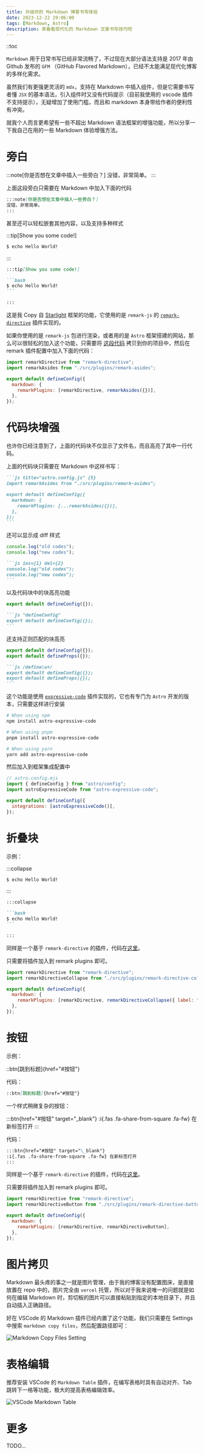 ```yaml
---
title: 升级你的 Markdown 博客书写体验
date: 2023-12-22 19:06:00
tags: [Markdown, Astro]
description: 来看看现代化的 Markdown 文章书写技巧吧
---
```


::toc

`Markdown` 用于日常书写已经非常流畅了，不过现在大部分语法支持是 2017 年由 Github 发布的 `GFM` （GitHub Flavored Markdown），已经不太能满足现代化博客的多样化需求。

虽然我们有更强更灵活的 `mdx`，支持在 Markdown 中插入组件，但是它需要书写者懂 `JSX` 的基本语法，引入组件时又没有代码提示（目前我使用的 vscode 插件不支持提示），无疑增加了使用门槛，而且和 markdown 本身带给作者的便利性有冲突。

就我个人而言更希望有一些不超出 Markdown 语法框架的增强功能，所以分享一下我自己在用的一些 Markdown 体验增强方法。

# 旁白

:::note[你是否想在文章中插入一些旁白？]
没错，非常简单。
:::

上面这段旁白只需要在 Markdown 中加入下面的代码

```md
:::note[你是否想在文章中插入一些旁白？]
没错，非常简单。
:::
```

甚至还可以轻松嵌套其他内容，以及支持多种样式

:::tip[Show you some code!]

```bash
$ echo Hello World!
```

:::

````md
:::tip[Show you some code!]

```bash
$ echo Hello World!
```

:::
````

这是我 Copy 自 [Starlight](https://starlight.astro.build) 框架的功能，它使用的是 `remark-js` 的 [`remark-directive`](https://github.com/remarkjs/remark-directive) 插件实现的。

如果你使用的是 `remark-js` 包进行渲染，或者用的是 `Astro` 框架搭建的网站，那么可以很轻松的加入这个功能，只需要将 [这段代码](https://github.com/Nomango/blog/tree/master/src/plugins/remark-asides) 拷贝到你的项目中，然后在 remark 插件配置中加入下面的代码：

```js title="astro.config.js" {6}
import remarkDirective from "remark-directive";
import remarkAsides from "./src/plugins/remark-asides";

export default defineConfig({
  markdown: {
    remarkPlugins: [remarkDirective, remarkAsides({})],
  },
});
```

# 代码块增强

也许你已经注意到了，上面的代码块不仅显示了文件名，而且高亮了其中一行代码。

上面的代码块只需要在 Markdown 中这样书写：

````markdown /title=".+"/ /{\d+}/
```js title="astro.config.js" {5}
import remarkAsides from "./src/plugins/remark-asides";

export default defineConfig({
  markdown: {
    remarkPlugins: [...remarkAsides({})],
  },
});
```
````

还可以显示成 diff 样式

```js ins={1} del={2}
console.log("old codes");
console.log("new codes");
```

````markdown
```js ins={1} del={2}
console.log("old codes");
console.log("new codes");
```
````

以及代码块中的块高亮功能

```js "defineConfig"
export default defineConfig({});
```

````markdown
```js "defineConfig"
export default defineConfig({});
```
````

还支持正则匹配的块高亮

```js /define\w+/
export default defineConfig({});
export default defineProps({});
```

````markdown
```js /define\w+/
export default defineConfig({});
export default defineProps({});
```
````

这个功能是使用 [`expressive-code`](https://github.com/expressive-code/expressive-code) 插件实现的，它也有专门为 `Astro` 开发的版本，只需要这样进行安装

```bash
# When using npm
npm install astro-expressive-code

# When using pnpm
pnpm install astro-expressive-code

# When using yarn
yarn add astro-expressive-code
```

然后加入到框架集成配置中

```js {6}
// astro.config.mjs
import { defineConfig } from "astro/config";
import astroExpressiveCode from "astro-expressive-code";

export default defineConfig({
  integrations: [astroExpressiveCode()],
});
```

# 折叠块

示例：

:::collapse

```bash
$ echo Hello World!
```

:::

````markdown
:::collapse

```bash
$ echo Hello World!
```

:::
````

同样是一个基于 `remark-directive` 的插件，代码在[这里](https://github.com/Nomango/blog/tree/master/src/plugins/remark-directive-collapse)。

只需要将插件加入到 remark plugins 即可。

```js title="astro.config.js" {6}
import remarkDirective from "remark-directive";
import remarkDirectiveCollapse from "./src/plugins/remark-directive-collapse";

export default defineConfig({
  markdown: {
    remarkPlugins: [remarkDirective, remarkDirectiveCollapse({ label: "展开" })],
  },
});
```

# 按钮

示例：

::btn[跳到标题]{href="#按钮"}

代码：

```markdown
::btn[跳到标题]{href="#按钮"}
```

一个样式稍微复杂的按钮：

:::btn{href="#按钮" target="\_blank"}
:i{.fas .fa-share-from-square .fa-fw} 在新标签打开
:::

代码：

```markdown
:::btn{href="#按钮" target="\_blank"}
:i{.fas .fa-share-from-square .fa-fw} 在新标签打开
:::
```

同样是一个基于 `remark-directive` 的插件，代码在[这里](https://github.com/Nomango/blog/tree/master/src/plugins/remark-directive-button)。

只需要将插件加入到 remark plugins 即可。

```js title="astro.config.js" {6}
import remarkDirective from "remark-directive";
import remarkDirectiveButton from "./src/plugins/remark-directive-button";

export default defineConfig({
  markdown: {
    remarkPlugins: [remarkDirective, remarkDirectiveButton],
  },
});
```

# 图片拷贝

Markdown 最头疼的事之一就是图片管理，由于我的博客没有配置图床，是直接放置在 repo 中的，图片完全由 `vercel` 托管，所以对于我来说唯一的问题就是如何在编辑 Markdown 时，剪切板的图片可以直接粘贴到指定的本地目录下，并且自动插入正确路径。

好在 VSCode 的 Markdown 插件已经内置了这个功能，我们只需要在 Settings 中搜索 `markdown copy files`，然后配置路径即可：

![Markdown Copy Files Setting](@assets/upgrade-your-md-experience/image.png)

# 表格编辑

推荐安装 VSCode 的 `Markdown Table` 插件，在编写表格时具有自动对齐、Tab 跳转下一格等功能，极大的提高表格编辑效率。

![VSCode Markdown Table](@assets/upgrade-your-md-experience/image-1.png)

# 更多

TODO...
